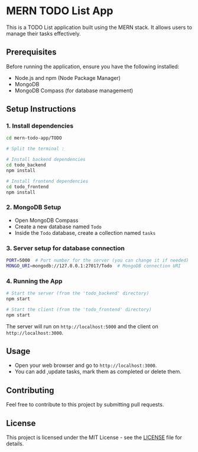 # MERN TODO List App

This is a TODO List application built using the MERN stack. It allows users to manage their tasks effectively.

## Prerequisites

Before running the application, ensure you have the following installed:
- Node.js and npm (Node Package Manager)
- MongoDB
- MongoDB Compass (for database management)

## Setup Instructions


### 1. Install dependencies

```bash
cd mern-todo-app/TODO

# Split the terminal :

# Install backend dependencies
cd todo_backend
npm install

# Install frontend dependencies
cd todo_frontend
npm install
```

### 2. MongoDB Setup

- Open MongoDB Compass
- Create a new database named `Todo`
- Inside the `Todo` database, create a collection named `tasks`

### 3. Server setup for database connection

```bash
PORT=5000  # Port number for the server (you can change it if needed)
MONGO_URI=mongodb://127.0.0.1:27017/Todo  # MongoDB connection URI
```

### 4. Running the App

```bash
# Start the server (from the 'todo_backend' directory)
npm start

# Start the client (from the 'todo_frontend' directory)
npm start
```

The server will run on `http://localhost:5000` and the client on `http://localhost:3000`.

## Usage

- Open your web browser and go to `http://localhost:3000`.
- You can add ,update tasks, mark them as completed or delete them.

## Contributing

Feel free to contribute to this project by submitting pull requests.

## License

This project is licensed under the MIT License - see the [LICENSE](https://github.com/AtharvaKulkarniIT/mern-todo-app/blob/main/LICENSE) file for details.


